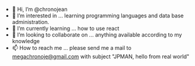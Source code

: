 - 👋 Hi, I’m @chronojean
- 👀 I’m interested in ... learning programming languages and data base administration.
- 🌱 I’m currently learning ... how to use react
- 💞️ I’m looking to collaborate on ... anything available according to my knowledge
- 📫 How to reach me ... please send me a mail to megachronoje@gmail.com with subject "JPMAN, hello from real world"

<!---
chronojean/chronojean is a ✨ special ✨ repository because its `README.md` (this file) appears on your GitHub profile.
You can click the Preview link to take a look at your changes.
--->
